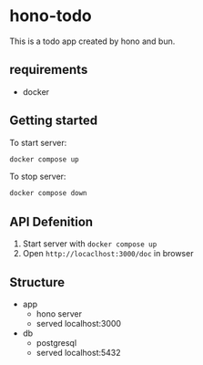 # hono-todo
This is a todo app created by hono and bun.

## requirements
- docker

## Getting started
To start server:
```sh
docker compose up
```

To stop server:
```sh
docker compose down
```

## API Defenition
1. Start server with `docker compose up`
2. Open `http://locaclhost:3000/doc` in browser

## Structure
- app
    - hono server
    - served localhost:3000
- db
    - postgresql
    - served localhost:5432